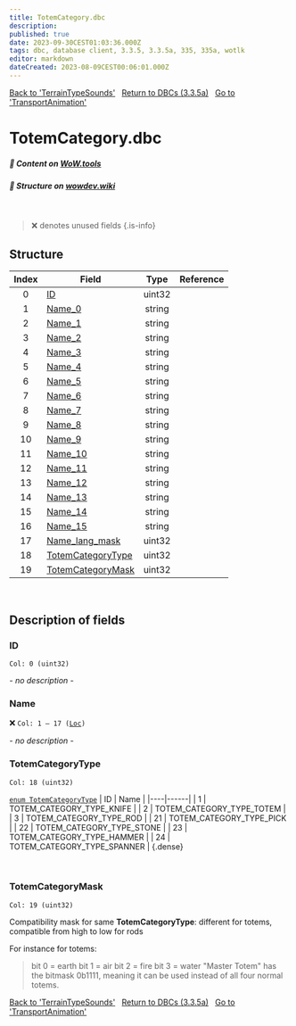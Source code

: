 ```yaml
---
title: TotemCategory.dbc
description:
published: true
date: 2023-09-30CEST01:03:36.000Z
tags: dbc, database client, 3.3.5, 3.3.5a, 335, 335a, wotlk
editor: markdown
dateCreated: 2023-08-09CEST00:06:01.000Z
---
```

<a href="https://trinitycore.info/files/DBC/335/terraintypesounds" class="mt-5 v-btn v-btn--depressed v-btn--flat v-btn--outlined theme--light v-size--default darkblue--text text--lighten-3"><span class="v-btn__content"><i aria-hidden="true" class="v-icon notranslate v-icon--left mdi mdi-arrow-left theme--light"></i><span>Back to 'TerrainTypeSounds'</span></span></a>&nbsp;&nbsp;&nbsp;<a href="https://trinitycore.info/files/DBC/335/DBC" class="mt-5 v-btn v-btn--depressed v-btn--flat v-btn--outlined theme--light v-size--default darkblue--text text--lighten-3"><span class="v-btn__content"><i aria-hidden="true" class="v-icon notranslate v-icon--left mdi mdi-home-outline theme--light"></i><span>Return to DBCs (3.3.5a)</span></span></a>&nbsp;&nbsp;&nbsp;<a href="https://trinitycore.info/files/DBC/335/transportanimation" class="mt-5 v-btn v-btn--depressed v-btn--flat v-btn--outlined theme--light v-size--default darkblue--text text--lighten-3"><span class="v-btn__content"><span>Go to 'TransportAnimation'</span><i aria-hidden="true" class="v-icon notranslate v-icon--right mdi mdi-arrow-right theme--light"></i></span></a>

# TotemCategory.dbc
##### :open_book: Content on [WoW.tools](https://wow.tools/dbc/?dbc=totemcategory&build=3.3.5.12340)
##### :pencil: Structure on [wowdev.wiki](https://wowdev.wiki/DB/TotemCategory)
&nbsp;

> :x: denotes unused fields
{.is-info}


## Structure

| Index | Field | Type | Reference |
| :---: | --- | :---: | --- |
| 0 | [ID](#id) | uint32 |  |
| 1 | [Name_0](#name) | string |  |
| 2 | [Name_1](#name) | string |  |
| 3 | [Name_2](#name) | string |  |
| 4 | [Name_3](#name) | string |  |
| 5 | [Name_4](#name) | string |  |
| 6 | [Name_5](#name) | string |  |
| 7 | [Name_6](#name) | string |  |
| 8 | [Name_7](#name) | string |  |
| 9 | [Name_8](#name) | string |  |
| 10 | [Name_9](#name) | string |  |
| 11 | [Name_10](#name) | string |  |
| 12 | [Name_11](#name) | string |  |
| 13 | [Name_12](#name) | string |  |
| 14 | [Name_13](#name) | string |  |
| 15 | [Name_14](#name) | string |  |
| 16 | [Name_15](#name) | string |  |
| 17 | [Name_lang_mask](#name) | uint32 |  |
| 18 | [TotemCategoryType](#totemcategorytype) | uint32 |  |
| 19 | [TotemCategoryMask](#totemcategorymask) | uint32 |  |
&nbsp;
## Description of fields

### ID
<code>Col: 0 (uint32)</code>

*- no description -*
&nbsp;

### Name
:x: <code>Col: 1 &ndash; 17 ([Loc](/how-to/localization))</code>

*- no description -*
&nbsp;

### TotemCategoryType
<code>Col: 18 (uint32)</code>

[`enum TotemCategoryType`](https://github.com/TrinityCore/TrinityCore/blob/3.3.5/src/server/shared/DataStores/DBCEnums.h#L439-L448)
| ID | Name |
|----|------|
| 1 | TOTEM_CATEGORY_TYPE_KNIFE |
| 2 | TOTEM_CATEGORY_TYPE_TOTEM |
| 3 | TOTEM_CATEGORY_TYPE_ROD |
| 21 | TOTEM_CATEGORY_TYPE_PICK |
| 22 | TOTEM_CATEGORY_TYPE_STONE |
| 23 | TOTEM_CATEGORY_TYPE_HAMMER |
| 24 | TOTEM_CATEGORY_TYPE_SPANNER |
{.dense}

&nbsp;

### TotemCategoryMask
<code>Col: 19 (uint32)</code>

Compatibility mask for same **TotemCategoryType**: different for totems, compatible from high to low for rods

For instance for totems:
> bit 0 = earth
> bit 1 = air
> bit 2 = fire
> bit 3 = water
"Master Totem" has the bitmask 0b1111, meaning it can be used instead of all four normal totems.
&nbsp;

<a href="https://trinitycore.info/files/DBC/335/terraintypesounds" class="mt-5 v-btn v-btn--depressed v-btn--flat v-btn--outlined theme--light v-size--default darkblue--text text--lighten-3"><span class="v-btn__content"><i aria-hidden="true" class="v-icon notranslate v-icon--left mdi mdi-arrow-left theme--light"></i><span>Back to 'TerrainTypeSounds'</span></span></a>&nbsp;&nbsp;&nbsp;<a href="https://trinitycore.info/files/DBC/335/DBC" class="mt-5 v-btn v-btn--depressed v-btn--flat v-btn--outlined theme--light v-size--default darkblue--text text--lighten-3"><span class="v-btn__content"><i aria-hidden="true" class="v-icon notranslate v-icon--left mdi mdi-home-outline theme--light"></i><span>Return to DBCs (3.3.5a)</span></span></a>&nbsp;&nbsp;&nbsp;<a href="https://trinitycore.info/files/DBC/335/transportanimation" class="mt-5 v-btn v-btn--depressed v-btn--flat v-btn--outlined theme--light v-size--default darkblue--text text--lighten-3"><span class="v-btn__content"><span>Go to 'TransportAnimation'</span><i aria-hidden="true" class="v-icon notranslate v-icon--right mdi mdi-arrow-right theme--light"></i></span></a>
